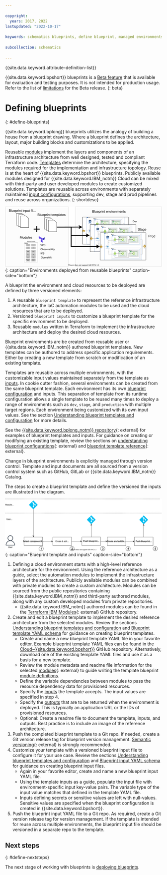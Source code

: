 ```yaml
---

copyright:
  years: 2017, 2022
lastupdated: "2022-10-17"

keywords: schematics blueprints, define blueprint, managed environments

subcollection: schematics

---
```


{{site.data.keyword.attribute-definition-list}}

{{site.data.keyword.bpshort}} blueprints is a [Beta feature](/docs/schematics?topic=schematics-bp-beta-limitations) that is available for evaluation and testing purposes. It is not intended for production usage. Refer to the list of [limitations](/docs/schematics?topic=schematics-bp-beta-limitations) for the Beta release.
{: beta}

# Defining blueprints
{: #define-blueprints}

{{site.data.keyword.bplong}} blueprints utilizes the analogy of building a house from a blueprint drawing. Where a blueprint defines the architecture, layout, major building blocks and customizations to be applied.  

Reusable [modules](/docs/schematics?topic=schematics-glossary#bpb5) implement the layers and components of an infrastructure architecture from well designed, tested and compliant Terraform code. [Templates](/docs/schematics?topic=schematics-glossary#bpb2) determine the architecture, specifying the modules required for the implementation and infrastructure topology. Reuse is at the heart of {{site.data.keyword.bpshort}} blueprints. Publicly available modules designed for {{site.data.keyword.IBM_notm}} Cloud can be mixed with third-party and user developed modules to create customized solutions. Templates are reusable across environments with separately maintained [input configurations](/docs/schematics?topic=schematics-glossary#bpi1), supporting dev, stage and prod pipelines and reuse across organizations. 
{: shortdesc} 

![Environments deployed from reusable blueprints](../images/bp-largescale-env.svg){: caption="Environments deployed from reusable blueprints" caption-side="bottom"}

A blueprint the environment and cloud resources to be deployed are defined by three versioned elements:
1. A reusable `blueprint template` to represent the reference infrastructure architecture, the IaC automation modules to be used and the cloud resources that are to be deployed.
2. Versioned `blueprint inputs` to customize a blueprint template for the specific environment to be deployed.
3. Reusable `modules` written in Terraform to implement the infrastructure architecture and deploy the desired cloud resources. 


Blueprint environments are be created from reusable user or {{site.data.keyword.IBM_notm}} authored blueprint templates. New templates can be authored to address specific application requirements. Either by creating a new template from scratch or modification of an existing template. 

Templates are reusable across multiple environments, with the customizable input values maintained separately from the template as [inputs](/docs/schematics?topic=schematics-glossary#bpi1). In cookie cutter fashion, several environments can be created from the same blueprint template. Each environment has its own [blueprint configuration](/docs/schematics?topic=schematics-glossary#bpb3) and inputs. This separation of template from its runtime configuration allows a single template to be reused many times to deploy a range of environments such as `dev`, `stage`, and `production` with multiple target regions. Each environment being customized with its own input values. See the section [Understanding blueprint templates and configuration](/docs/schematics?topic=schematics-blueprint-templates) for more details. 

See the [{{site.data.keyword.bplong_notm}} repository](https://github.com/orgs/Cloud-Schematics/repositories?q=blueprint){: external} for  examples of blueprint templates and inputs. For guidance on creating or modifying an existing template, review the sections on [understanding blueprint configurations](https://cloud.ibm.com/docs/schematics?topic=schematics-blueprint-templates){: external} and [blueprint template reference](https://cloud.ibm.com/docs/schematics?topic=schematics-blueprint-templates){: external}.  

Change in blueprint environments is explicitly managed through version control. Template and input documents are all sourced from a version control system such as GitHub, GitLab or {{site.data.keyword.IBM_notm}} Catalog. 

The steps to create a blueprint template and define the versioned the inputs are illustrated in the diagram.

![Blueprint template and inputs](../images/sc-bp-define.svg){: caption="Blueprint template and inputs" caption-side="bottom"}

1. Defining a cloud environment starts with a high-level reference architecture for the environment. Using the reference architecture as a guide, select the automation modules to implement the infrastructure layers of the architecture. Publicly available modules can be combined with private modules to create a custom architecture. Modules can be sourced from the public repositories containing {{site.data.keyword.IBM_notm}} and third-party authored modules, along with any custom developed modules from private repositories.  
    - {{site.data.keyword.IBM_notm}} authored modules can be found in the [Terraform IBM Modules](https://github.com/terraform-ibm-modules){: external} GitHub repository.
2. Create and edit a blueprint template to implement the desired reference architecture from the selected modules. Review the sections [Understanding blueprint templates and configuration](/docs/schematics?topic=schematics-blueprint-templates) and [Blueprint template YAML schema](/docs/schematics?topic=schematics-bp-template-schema-yaml) for guidance on creating blueprint templates. 
    - Create and name a new blueprint template YAML file in your favorite editor. Example blueprint template YAML files can be found in the [Cloud-{{site.data.keyword.bpshort}}](https://github.com/orgs/Cloud-Schematics/repositories?q=blueprint) GitHub repository. Alternatively, download one of the existing template YAML files and use it as a basis for a new template.  
    - Review the module metadata and readme file information for the selected [modules](https://github.com/terraform-ibm-modules){: external} to guide writing the template blueprint [module definitions](/docs/schematics?topic=schematics-bp-template-schema-yaml#bp-modules-schema). 
    - Define the variable dependencies between modules to pass the resource dependency data for provisioned resources.
    - Specify the [inputs](/docs/schematics?topic=schematics-bp-template-schema-yaml#bp-inputs) the template accepts. The input values are specified in step 4. 
    - Specify the [outputs](/docs/schematics?topic=schematics-bp-template-schema-yaml#bp-outputs) that are to be returned when the environment is deployed. This is typically an application URL or the IDs of provisioned resources.  
    - Optional: Create a readme file to document the template, inputs, and outputs. Best practice is to include an image of the reference architecture. 
3. Push the completed blueprint template to a Git repo. If needed, create a Git version release tag for blueprint version management. [Semantic versioning](https://semver.org/){: external} is strongly recommended. 
4. Customize your template with a versioned blueprint input file to configure it for your use case. Review the sections [Understanding blueprint templates and configuration](/docs/schematics?topic=schematics-blueprint-templates) and [Blueprint input YAML schema](/docs/schematics?topic=schematics-bp-input-schema-yaml) for guidance on creating blueprint input files.  
    - Again in your favorite editor, create and name a new blueprint input YAML file.
    - Using the template inputs as a guide, populate the input file with environment-specific input key-value pairs. The variable type of the input value matches that defined in the template YAML file.
    - Inputs defining secrets or sensitive values are left with null-values. Sensitive values are specified when the blueprint configuration is created in {{site.data.keyword.bpshort}}.
5. Push the blueprint input YAML file to a Git repo. As required, create a Git version release tag for version management. If the template is intended for reuse across multiple environments, the blueprint input file should be versioned in a separate repo to the template.  

## Next steps
{: #define-nextsteps}

The next stage of working with blueprints is [deploying blueprints](/docs/schematics?topic=schematics-deploy-blueprints). 
